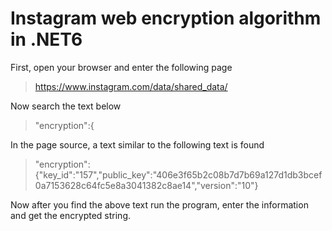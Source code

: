 # Instagram web encryption algorithm in .NET6
First, open your browser and enter the following page
>https://www.instagram.com/data/shared_data/

Now search the text below
>"encryption":{

In the page source, a text similar to the following text is found
>"encryption":{"key_id":"157","public_key":"406e3f65b2c08b7d7b69a127d1db3bcef0a7153628c64fc5e8a3041382c8ae14","version":"10"}

Now after you find the above text run the program, enter the information and get the encrypted string.
